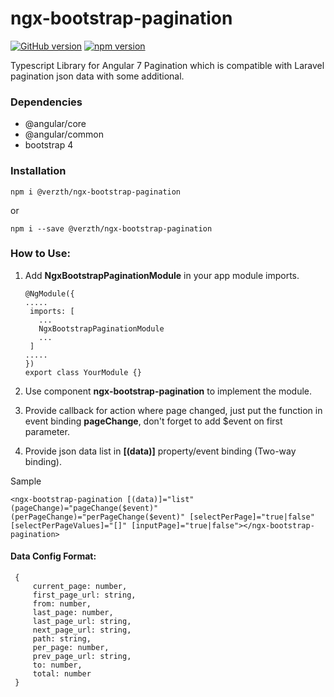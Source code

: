 # ngx-bootstrap-pagination
[![GitHub version](https://badge.fury.io/gh/verzth%2Fngx-bootstrap-pagination.svg)](https://badge.fury.io/gh/verzth%2Fngx-bootstrap-pagination)
[![npm version](https://badge.fury.io/js/%40verzth%2Fngx-bootstrap-pagination.svg)](https://badge.fury.io/js/%40verzth%2Fngx-bootstrap-pagination)


Typescript Library for Angular 7 Pagination which is compatible with Laravel pagination json data with some additional.

### Dependencies
- @angular/core
- @angular/common
- bootstrap 4

### Installation
```
npm i @verzth/ngx-bootstrap-pagination
```
or
```
npm i --save @verzth/ngx-bootstrap-pagination
```

### How to Use:
1. Add **NgxBootstrapPaginationModule** in your app module imports.
   ```
   @NgModule({
   .....
    imports: [
      ...
      NgxBootstrapPaginationModule
      ...
    ]
   .....
   })
   export class YourModule {}
   ```

2. Use component **ngx-bootstrap-pagination** to implement the module.
3. Provide callback for action where page changed, just put
   the function in event binding **pageChange**, don't forget to add $event on first parameter.
4. Provide json data list in **[(data)]** property/event binding (Two-way binding).

Sample
   ```
   <ngx-bootstrap-pagination [(data)]="list" (pageChange)="pageChange($event)" (perPageChange)="perPageChange($event)" [selectPerPage]="true|false" [selectPerPageValues]="[]" [inputPage]="true|false"></ngx-bootstrap-pagination>
   ```
   
#### Data Config Format:
   ```
    {
        current_page: number,
        first_page_url: string,
        from: number,
        last_page: number,
        last_page_url: string,
        next_page_url: string,
        path: string,
        per_page: number,
        prev_page_url: string,
        to: number,
        total: number
    }
   ```
